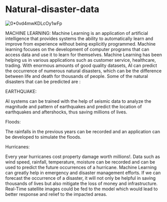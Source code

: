 # Natural-disaster-data

![0*0vd4mwKDLcOy1wFp](https://user-images.githubusercontent.com/100385953/179435684-72d2286c-c97f-4363-a5bf-a985de28be74.jpg)


MACHINE LEARNING: Machine Learning is an application of artificial intelligence that provides systems the ability to automatically learn and improve from experience without being explicitly programmed. Machine learning focuses on the development of computer programs that can access data and use it to learn for themselves.
Machine Learning has been helping us in various applications such as customer service, healthcare, trading. With enormous amounts of good quality datasets, AI can predict the occurrence of numerous natural disasters, which can be the difference between life and death for thousands of people. Some of the natural disasters that can be predicted are :


EARTHQUAKE:

AI systems can be trained with the help of seismic data to analyze the magnitude and pattern of earthquakes and predict the location of earthquakes and aftershocks, thus saving millions of lives.


Floods:

The rainfalls in the previous years can be recorded and an application can be developed to simulate the floods.


Hurricanes:

Every year hurricanes cost property damage worth millions!. Data such as wind speed, rainfall, temperature, moisture can be recorded and can be used to predict the future occurrences of a hurricane.
Machine Learning can greatly help in emergency and disaster management efforts. If we can forecast the occurrence of a disaster, it will not only be helpful in saving thousands of lives but also mitigate the loss of money and infrastructure. Real-Time satellite images could be fed to the model which would lead to better response and relief to the impacted areas.
